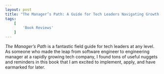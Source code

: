 ```yaml
---
layout: post
title: "The Manager’s Path: A Guide for Tech Leaders Navigating Growth & Change by Camille Fournier"
tags:
    [
        'Book Reviews'
    ]
---
```


_The Manager’s Path_ is a fantastic field guide for tech leaders at any level. As someone who made the leap from software engineer to engineering manager at a rapidly growing tech company, I found tons of useful nuggets and reminders in this book that I am excited to implement, apply, and have earmarked for later.
